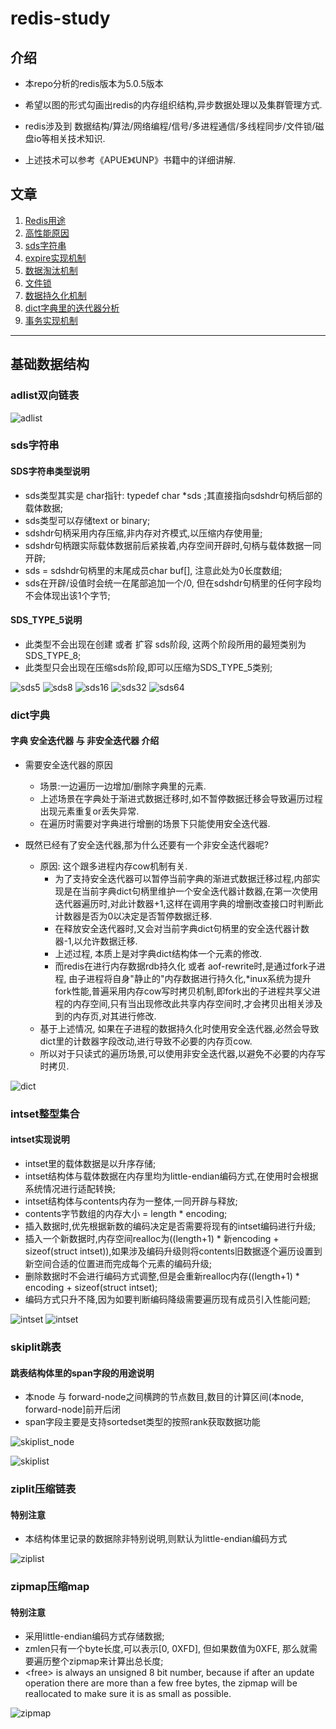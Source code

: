 # redis-study
## 介绍
* 本repo分析的redis版本为5.0.5版本
* 希望以图的形式勾画出redis的内存组织结构,异步数据处理以及集群管理方式.

* redis涉及到 数据结构/算法/网络编程/信号/多进程通信/多线程同步/文件锁/磁盘io等相关技术知识.
* 上述技术可以参考《APUE》《UNP》书籍中的详细讲解.

## 文章
1. [Redis用途](https://wapthen.github.io/2020/03/06/Redis%E7%94%A8%E9%80%94)
2. [高性能原因](https://wapthen.github.io/2020/03/05/Redis%E9%AB%98%E6%80%A7%E8%83%BD%E5%8E%9F%E5%9B%A0) 
3. [sds字符串](https://wapthen.github.io/2020/03/08/Redis-sds%E5%AD%97%E7%AC%A6%E4%B8%B2) 
4. [expire实现机制](https://wapthen.github.io/2020/03/09/Redis-expire%E5%AE%9E%E7%8E%B0%E6%9C%BA%E5%88%B6) 
5. [数据淘汰机制](https://wapthen.github.io/2020/03/13/Redis%E6%95%B0%E6%8D%AE%E6%B7%98%E6%B1%B0%E6%9C%BA%E5%88%B6) 
6. [文件锁](https://wapthen.github.io/2020/03/12/Redis%E6%96%87%E4%BB%B6%E9%94%81)
7. [数据持久化机制](https://wapthen.github.io/2020/03/11/Redis%E6%95%B0%E6%8D%AE%E6%8C%81%E4%B9%85%E5%8C%96%E6%9C%BA%E5%88%B6) 
8. [dict字典里的迭代器分析](https://wapthen.github.io/2020/03/07/Redis%E5%AD%97%E5%85%B8%E8%BF%AD%E4%BB%A3%E5%99%A8%E5%88%86%E6%9E%90) 
9. [事务实现机制](https://wapthen.github.io/2020/03/10/Redis%E4%BA%8B%E5%8A%A1%E5%AE%9E%E7%8E%B0%E6%9C%BA%E5%88%B6) 

---

## 基础数据结构

### adlist双向链表
![adlist](https://wapthen.github.io/assets/img/2020/adlist.png)  

### sds字符串

#### **SDS字符串类型说明**
- sds类型其实是 char指针: typedef char \*sds ;其直接指向sdshdr句柄后部的载体数据;
- sds类型可以存储text or binary;
- sdshdr句柄采用内存压缩,非内存对齐模式,以压缩内存使用量;
- sdshdr句柄跟实际载体数据前后紧挨着,内存空间开辟时,句柄与载体数据一同开辟;
- sds = sdshdr句柄里的末尾成员char buf[], 注意此处为0长度数组;
- sds在开辟/设值时会统一在尾部追加一个/0, 但在sdshdr句柄里的任何字段均不会体现出该1个字节;

#### **SDS_TYPE_5说明**
- 此类型不会出现在创建 或者 扩容 sds阶段, 这两个阶段所用的最短类别为SDS_TYPE_8;
- 此类型只会出现在压缩sds阶段,即可以压缩为SDS_TYPE_5类别;

![sds5](https://wapthen.github.io/assets/img/2020/sds5.png)
![sds8](https://wapthen.github.io/assets/img/2020/sds8.png)
![sds16](https://wapthen.github.io/assets/img/2020/sds16.png)
![sds32](https://wapthen.github.io/assets/img/2020/sds32.png)
![sds64](https://wapthen.github.io/assets/img/2020/sds64.png)

### dict字典

#### **字典 安全迭代器 与 非安全迭代器 介绍**
  - 需要安全迭代器的原因
    - 场景:一边遍历一边增加/删除字典里的元素.
    - 上述场景在字典处于渐进式数据迁移时,如不暂停数据迁移会导致遍历过程出现元素重复or丢失异常.
    - 在遍历时需要对字典进行增删的场景下只能使用安全迭代器.

  - 既然已经有了安全迭代器,那为什么还要有一个非安全迭代器呢?
    - 原因: 这个跟多进程内存cow机制有关. 
      - 为了支持安全迭代器可以暂停当前字典的渐进式数据迁移过程,内部实现是在当前字典dict句柄里维护一个安全迭代器计数器,在第一次使用迭代器遍历时,对此计数器+1,这样在调用字典的增删改查接口时判断此计数器是否为0以决定是否暂停数据迁移.
      - 在释放安全迭代器时,又会对当前字典dict句柄里的安全迭代器计数器-1,以允许数据迁移.
      - 上述过程, 本质上是对字典dict结构体一个元素的修改.
      - 而redis在进行内存数据rdb持久化 或者 aof-rewrite时,是通过fork子进程, 由子进程将自身"静止的"内存数据进行持久化,\*inux系统为提升fork性能,普遍采用内存cow写时拷贝机制,即fork出的子进程共享父进程的内存空间,只有当出现修改此共享内存空间时,才会拷贝出相关涉及到的内存页,对其进行修改.
    - 基于上述情况, 如果在子进程的数据持久化时使用安全迭代器,必然会导致dict里的计数器字段改动,进行导致不必要的内存页cow.
    - 所以对于只读式的遍历场景,可以使用非安全迭代器,以避免不必要的内存写时拷贝.
   
![dict](https://wapthen.github.io/assets/img/2020/)  

### intset整型集合

#### **intset实现说明**
- intset里的载体数据是以升序存储;
- intset结构体与载体数据在内存里均为little-endian编码方式,在使用时会根据系统情况进行适配转换;
- intset结构体与contents内存为一整体,一同开辟与释放;
- contents字节数组的内存大小 = length * encoding;
- 插入数据时,优先根据新数的编码决定是否需要将现有的intset编码进行升级;
- 插入一个新数据时,内存空间realloc为((length+1) * 新encoding + sizeof(struct intset)),如果涉及编码升级则将contents旧数据逐个遍历设置到新空间合适的位置进而完成每个元素的编码升级;
- 删除数据时不会进行编码方式调整,但是会重新realloc内存((length+1) * encoding + sizeof(struct intset);
- 编码方式只升不降,因为如要判断编码降级需要遍历现有成员引入性能问题;

![intset](https://wapthen.github.io/assets/img/2020/intset_unit.png)
![intset](https://wapthen.github.io/assets/img/2020/intset_upgrade.png)  

### skiplit跳表

#### **跳表结构体里的span字段的用途说明**
- 本node 与 forward-node之间横跨的节点数目,数目的计算区间(本node, forward-node]前开后闭
- span字段主要是支持sortedset类型的按照rank获取数据功能

![skiplist_node](https://wapthen.github.io/assets/img/2020/skiplist_unit.png)

![skiplist](https://wapthen.github.io/assets/img/2020/skiplist_all.png)  

### ziplit压缩链表

#### **特别注意**
- 本结构体里记录的数据除非特别说明,则默认为little-endian编码方式

![ziplist](https://wapthen.github.io/assets/img/2020/ziplist.png)

### zipmap压缩map

#### **特别注意**
- 采用little-endian编码方式存储数据;
- zmlen只有一个byte长度,可以表示[0, 0XFD], 但如果数值为0XFE, 那么就需要遍历整个zipmap来计算出总长度;
- \<free\> is always an unsigned 8 bit number, because if after an update operation there are more than a few free bytes, the zipmap will be reallocated to make sure it is as small as possible.

![zipmap](https://wapthen.github.io/assets/img/2020/zipmap.png)
